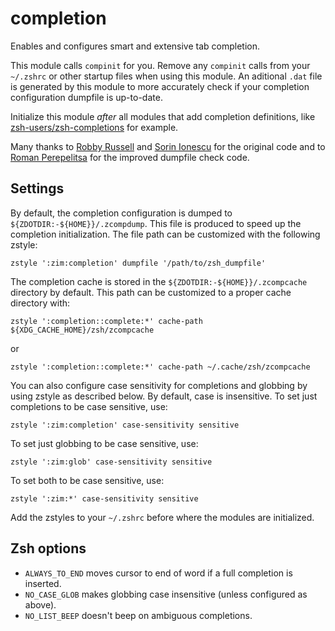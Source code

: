 completion
==========

Enables and configures smart and extensive tab completion.

This module calls `compinit` for you. Remove any `compinit` calls from your
`~/.zshrc` or other startup files when using this module. An aditional `.dat`
file is generated by this module to more accurately check if your completion
configuration dumpfile is up-to-date.


Initialize this module *after* all modules that add completion definitions, like
[zsh-users/zsh-completions] for example.

Many thanks to [Robby Russell](https://github.com/robbyrussell) and
[Sorin Ionescu](https://github.com/sorin-ionescu) for the original code and to
[Roman Perepelitsa](https://github.com/romkatv) for the improved dumpfile check
code.

Settings
--------

By default, the completion configuration is dumped to `${ZDOTDIR:-${HOME}}/.zcompdump`.
This file is produced to speed up the completion initialization. The file path
can be customized with the following zstyle:

    zstyle ':zim:completion' dumpfile '/path/to/zsh_dumpfile'

The completion cache is stored in the `${ZDOTDIR:-${HOME}}/.zcompcache` directory
by default. This path can be customized to a proper cache directory with:

    zstyle ':completion::complete:*' cache-path ${XDG_CACHE_HOME}/zsh/zcompcache

or

    zstyle ':completion::complete:*' cache-path ~/.cache/zsh/zcompcache

You can also configure case sensitivity for completions and globbing by using
zstyle as described below. By default, case is insensitive. To set just
completions to be case sensitive, use:

    zstyle ':zim:completion' case-sensitivity sensitive

To set just globbing to be case sensitive, use:

    zstyle ':zim:glob' case-sensitivity sensitive

To set both to be case sensitive, use:

    zstyle ':zim:*' case-sensitivity sensitive

Add the zstyles to your `~/.zshrc` before where the modules are initialized.

Zsh options
-----------

  * `ALWAYS_TO_END` moves cursor to end of word if a full completion is inserted.
  * `NO_CASE_GLOB` makes globbing case insensitive (unless configured as above).
  * `NO_LIST_BEEP` doesn't beep on ambiguous completions.

[zsh-users/zsh-completions]: https://github.com/zsh-users/zsh-completions

